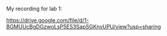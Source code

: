 My recording for lab 1:

https://drive.google.com/file/d/1-BGMUUcBgDGzwoLsP5ES3SapSGKnvUPU/view?usp=sharing



